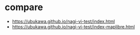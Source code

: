 # compare
- https://ubukawa.github.io/nagi-vi-test/index.html  
- https://ubukawa.github.io/nagi-vi-test/index-maplibre.html  